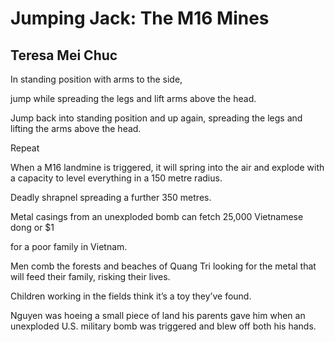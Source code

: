 # Jumping Jack: The M16 Mines
## Teresa Mei Chuc
In standing position
with arms to the side,

jump while
spreading the legs
and lift arms
above the head.

Jump back into
standing position
and up again,
spreading the legs
and lifting the arms
above the head.

Repeat

When a M16 landmine
is triggered, it will
spring into the air
and explode with
a capacity to level
everything in a
150 metre radius.

Deadly shrapnel
spreading
a further 350 metres.

Metal casings
from an unexploded
bomb can fetch
25,000 Vietnamese dong
or $1

for a poor family
in Vietnam.

Men comb
the forests
and beaches
of Quang Tri
looking for the metal
that will feed their family,
risking their lives.

Children working
in the fields think it’s
a toy they’ve found.

Nguyen was hoeing
a small piece of land
his parents gave him
when an unexploded
U.S. military bomb
was triggered
and blew off both
his hands.